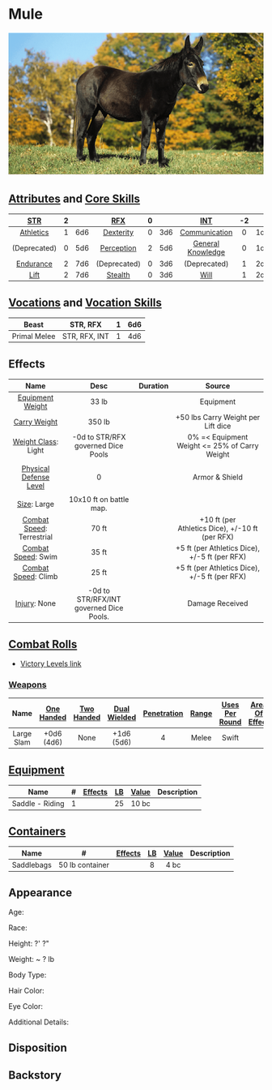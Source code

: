 # Mule

![img](./Mule.png)

## [Attributes](./../../../../../../FogentRoleplayCoreRules/src/GeneralRules/Attributes.md) and [Core Skills](./../../../../../../FogentRoleplayCoreRules/src/GeneralRules/CoreSkills.md)

|  [STR](./../../../../../../FogentRoleplayCoreRules/src/GeneralRules/Attributes.md#strength-str)  | 2 |    |    [RFX](./../../../../../../FogentRoleplayCoreRules/src/GeneralRules/Attributes.md#reflex-rfx)    | 0 |    |        [INT](./../../../../../../FogentRoleplayCoreRules/src/GeneralRules/Attributes.md#intelligence-int)        | -2 |    |
| :-----------------------------------------------------------------------: | :-: | :-: | :-------------------------------------------------------------------------: | :-: | :-: | :---------------------------------------------------------------------------------------: | :-: | :-: |
| [Athletics](./../../../../../../FogentRoleplayCoreRules/src/GeneralRules/CoreSkills.md#athletics) | 1 | 6d6 |  [Dexterity](./../../../../../../FogentRoleplayCoreRules/src/GeneralRules/CoreSkills.md#dexterity)  | 0 | 3d6 |     [Communication](./../../../../../../FogentRoleplayCoreRules/src/GeneralRules/CoreSkills.md#communication)     | 0 | 1d6 |
|                               (Deprecated)                               | 0 | 5d6 | [Perception](./../../../../../../FogentRoleplayCoreRules/src/GeneralRules/CoreSkills.md#perception) | 2 | 5d6 | [General Knowledge](./../../../../../../FogentRoleplayCoreRules/src/GeneralRules/CoreSkills.md#general-knowledge) | 0 | 1d6 |
| [Endurance](./../../../../../../FogentRoleplayCoreRules/src/GeneralRules/CoreSkills.md#endurance) | 2 | 7d6 |                                (Deprecated)                                | 0 | 3d6 |                                       (Deprecated)                                       | 1 | 2d6 |
|      [Lift](./../../../../../../FogentRoleplayCoreRules/src/GeneralRules/CoreSkills.md#lift)      | 2 | 7d6 |    [Stealth](./../../../../../../FogentRoleplayCoreRules/src/GeneralRules/CoreSkills.md#stealth)    | 0 | 3d6 |              [Will](./../../../../../../FogentRoleplayCoreRules/src/GeneralRules/CoreSkills.md#will)              | 1 | 2d6 |

## [Vocations](./../../../../../../FogentRoleplayCoreRules/src/GeneralRules/Vocations.md) and [Vocation Skills](./../../../../../../FogentRoleplayCoreRules/src/GeneralRules/Vocations.md#vocation-skills)

| Beast        |   STR, RFX   | 1 | 6d6 |
| ------------ | :-----------: | :-: | :-: |
| Primal Melee | STR, RFX, INT | 1 | 4d6 |

## Effects

|                                             Name                                             |                Desc              | Duration |                      Source                      |
| :-------------------------------------------------------------------------------------------: | :---------------------------------: | :------: | :----------------------------------------------: |
|      [Equipment Weight](./../../../../../../FogentRoleplayCoreRules/src/AdvancedRules/EquipmentCarryWeightAndWeightClasses.md#equipment)      |                33 lb                |          |                    Equipment                    |
|       [Carry Weight](./../../../../../../FogentRoleplayCoreRules/src/AdvancedRules/EquipmentCarryWeightAndWeightClasses.md#carry-weight)       |               350 lb               |          |        +50 lbs Carry Weight per Lift dice        |
|  [Weight Class](./../../../../../../FogentRoleplayCoreRules/src/AdvancedRules/EquipmentCarryWeightAndWeightClasses.md#weight-classes): Light  | -0d to STR/RFX governed Dice Pools |          |  0% =< Equipment Weight <= 25% of Carry Weight  |
|                                                                                              |                                    |          |                                                  |
|   [Physical Defense Level](./../../../../../../FogentRoleplayCoreRules/src/CombatRules/Defense.md#physical-defense)   |                  0                  |          |                  Armor & Shield                  |
|                                                                                              |                                    |          |                                                  |
|             [Size](./../../../../../../FogentRoleplayCoreRules/src/CombatRules/BattleMap.md#size): Large             |       10x10 ft on battle map.       |          |                                                  |
| [Combat Speed](./../../../../../../FogentRoleplayCoreRules/src/CombatRules/BattleMap.md#combat-speed): Terrestrial |                70 ft                |          | +10 ft (per Athletics Dice), +/-10 ft (per RFX) |
|    [Combat Speed](./../../../../../../FogentRoleplayCoreRules/src/CombatRules/BattleMap.md#combat-speed): Swim    |                35 ft                |          |  +5 ft (per Athletics Dice), +/-5 ft (per RFX)  |
|    [Combat Speed](./../../../../../../FogentRoleplayCoreRules/src/CombatRules/BattleMap.md#combat-speed): Climb    |                25 ft                |          |  +5 ft (per Athletics Dice), +/-5 ft (per RFX)  |
|                                                                                              |                                    |          |                                                  |
|                 [Injury](./../../../../../../FogentRoleplayCoreRules/src/CombatRules/InjuryAndHealing.md): None                 |    -0d to STR/RFX/INT governed Dice Pools.    |          |                 Damage Received                 |

## [Combat Rolls](./../../../../../../FogentRoleplayCoreRules/src/CombatRules/CombatRolls.md)

- [Victory Levels link](./../../../../../../FogentRoleplayCoreRules/src/CombatRules/VictoryLevels.md)

### [Weapons](./../../../../../../FogentRoleplayCoreRules/src/CombatRules/Weapons.md)

|    Name    | [One<br />Handed](./../../../../../../FogentRoleplayCoreRules/src/CombatRules/Weapons.md#one-handed) | [Two<br />Handed](./../../../../../../FogentRoleplayCoreRules/src/CombatRules/Weapons.md#two-handed) | [Dual<br />Wielded](./../../../../../../FogentRoleplayCoreRules/src/CombatRules/Weapons.md#dual-wielded) | [Penetration](./../../../../../../FogentRoleplayCoreRules/src/CombatRules/Penetration.md) | [Range](./../../../../../../FogentRoleplayCoreRules/src/CombatRules/Range.md) | [Uses Per<br />Round](./../../../../../../FogentRoleplayCoreRules/src/CombatRules/UsesPerRound.md) | [Area Of<br />Effect](./../../../../../../FogentRoleplayCoreRules/src/CombatRules/AreaOfEffect.md) | [Ammo<br />Type](./../../../../../../FogentRoleplayCoreRules/src/CombatRules/Ammunitions.md#ammo-type) | [Ammo<br />Per Use](./../../../../../../FogentRoleplayCoreRules/src/CombatRules/Weapons.md#ammo-per-shot) | [Damage<br />Types](./../../../../../../FogentRoleplayCoreRules/src/CombatRules/DamageTypes.md) |
| :--------: | :--------------------------------------------------------------------------: | :--------------------------------------------------------------------------: | :------------------------------------------------------------------------------: | :---------------------------------------------------------------: | :---------------------------------------------------: | :-------------------------------------------------------------------------------------: | :------------------------------------------------------------------------: | :----------------------------------------------------------------------------: | :-------------------------------------------------------------------------------: | :---------------------------------------------------------------------: |
| Large Slam |                               +0d6<br />(4d6)                               |                                     None                                     |                                 +1d6<br />(5d6)                                 |                                 4                                 |                         Melee                         |                                          Swift                                          |                                                                            |                                      None                                      |                                                                                  |                                Bludgeon                                |

## [Equipment](./../../../../../../FogentRoleplayCoreRules/src/AdvancedRules/EquipmentCarryWeightAndWeightClasses.md#equipment)

| Name            | # | [Effects](./../../../../../../README.md#effect-rules) | [LB](./../../../../../../FogentRoleplayCoreRules/src/AdvancedRules/EquipmentCarryWeightAndWeightClasses.md) | [Value](./../../../Items/ItemShop.md#currency) | Description |
| --------------- | :-: | ------------------------------------------------------------------ | :--------------------------------------------------------: | :-----------------------------------------: | ----------- |
| Saddle - Riding | 1 |                                                                    |                             25                             |                    10 bc                    |             |

## [Containers](./../../../../../../FogentRoleplayCoreRules/src/AdvancedRules/Containers.md)

| Name       |        #        | [Effects](./../../../../../../README.md#effect-rules) | [LB](./../../../../../../FogentRoleplayCoreRules/src/AdvancedRules/EquipmentCarryWeightAndWeightClasses.md) | [Value](./../../../Items/ItemShop.md#currency) | Description |
| ---------- | :-------------: | ------------------------------------------------------------------ | :--------------------------------------------------------: | :-----------------------------------------: | ----------- |
| Saddlebags | 50 lb container |                                                                    |                             8                             |                    4 bc                    |             |

## Appearance

Age:

Race:

Height: ?' ?"

Weight: ~ ? lb

Body Type:

Hair Color:

Eye Color:

Additional Details:

## Disposition

## Backstory
